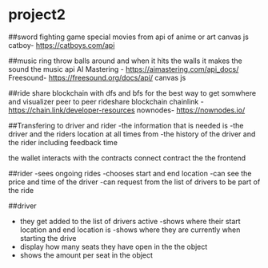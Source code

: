 # project2

##sword fighting game
special movies from api of anime or art
canvas js
catboy- https://catboys.com/api


##music ring throw balls around and when it hits the walls it makes the sound
the music api
AI Mastering - https://aimastering.com/api_docs/
Freesound- https://freesound.org/docs/api/
canvas js



##ride share blockchain with dfs and bfs for the best way to get somwhere and visualizer
peer to peer rideshare blockchain
chainlink - https://chain.link/developer-resources
nownodes- https://nownodes.io/

##Transfering to driver and rider
-the information that is needed is
-the driver and the riders location at all times from 
-the history of the driver and the rider including feedback time 

the wallet interacts with the contracts
connect contract the the frontend

##rider
-sees ongoing rides
-chooses start and end location
-can see the price and time of the driver
-can request from the list of drivers to be part of the ride

##driver
- they get added to the list of drivers active
-shows where their start location and end location is
-shows where they are currently when starting the drive
- display how many seats they have open in the the object
- shows the amount per seat in the object
